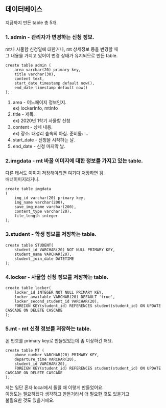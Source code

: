 ## 데이터베이스    
지금까지 만든 table 총 5개.

### 1. admin - 관리자가 변경하는 신청 정보. 
mt나 사물함 신청일에 대한거나, mt 상세정보 등을 변경할 때   
그 내용을 가지고 있어야 변경 상태가 유지되므로 만든 table.   
```
create table admin (
	area varchar(20) primary key,
	title varchar(30),
	content text,
	start_date timestamp default now(),
	end_date timestamp default now()
);
```

1) area - 어느페이지 정보인지.    
ex) lockerInfo, mtInfo     
2) title - 제목.     
ex) 2020년 1학기 사물함 신청    
3) content - 상세 내용.    
ex) 장소: 대성리 숲속의 아침. 준비물: ...    
4) start_date - 신청을 시작하는 날.   
5) end_date - 신청 마지막 날.    


### 2.imgdata - mt 바꿀 이미지에 대한 정보를 가지고 있는 table.
다른 데서도 이미지 저장해야되면 여기다 저장하면 됨.     
배너이미지라거나.
```
create table imgdata
(
	img_id varchar(20) primary key,
	img_name varchar(200),
	save_img_name varchar(200),
	content_type varchar(20),
	file_length integer
);
```


### 3.student - 학생 정보를 저장하는 table.
```
create table STUDENT(
	student_id VARCHAR(20) NOT NULL PRIMARY KEY,
	student_name VARCHAR(20),
	student_join_date DATETIME
);
```

### 4.locker - 사물함 신청 정보를 저장하는 table.
```
create table locker(
	locker_id INTEGER NOT NULL PRIMARY KEY,
	locker_available VARCHAR(20) DEFAULT 'true',
	locker_second_student_id VARCHAR(20),
	FOREIGN KEY(student_id) REFERENCES student(student_id) ON UPDATE CASCADE ON DELETE CASCADE
);
```


### 5.mt - mt 신청 정보를 저장하는 table.
폰 번호를 primary key로 만들었었는데 좀 이상하긴 해요.
```
create table MT (
	phone_number VARCHAR(20) PRIMARY KEY,
	departure_time VARCHAR(20),
	student_id VARCHAR(20),
	FOREIGN KEY(student_id) REFERENCES student(student_id) ON UPDATE CASCADE ON DELETE CASCADE
);
```


저는 일단 혼자 local에서 돌릴 때 이렇게 만들었어요.    
이정도는 필요하겠다 생각하고 만든거라서 더 필요한 것도 있을거고     
불필요한 것도 있을거에요.    
